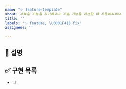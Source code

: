 ```yaml
---
name: "✨ feature-template"
about: 새로운 기능을 추가하거나 기존 기능을 개선할 때 사용해주세요
title: ''
labels: "✨ feature, \U0001F41B fix"
assignees: ''

---
```


## 📝 설명 <!-- 어떤 걸 구현 예정인지 대략적으로 설명해주세요 -->


## ✅ 구현 목록 <!-- 해야 할 일들을 적어주세요 -->
- [ ]
